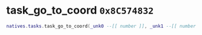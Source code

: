 # task_go_to_coord `0x8C574832`

```lua
natives.tasks.task_go_to_coord(_unk0 --[[ number ]], _unk1 --[[ number ]], _unk2 --[[ number ]])
```